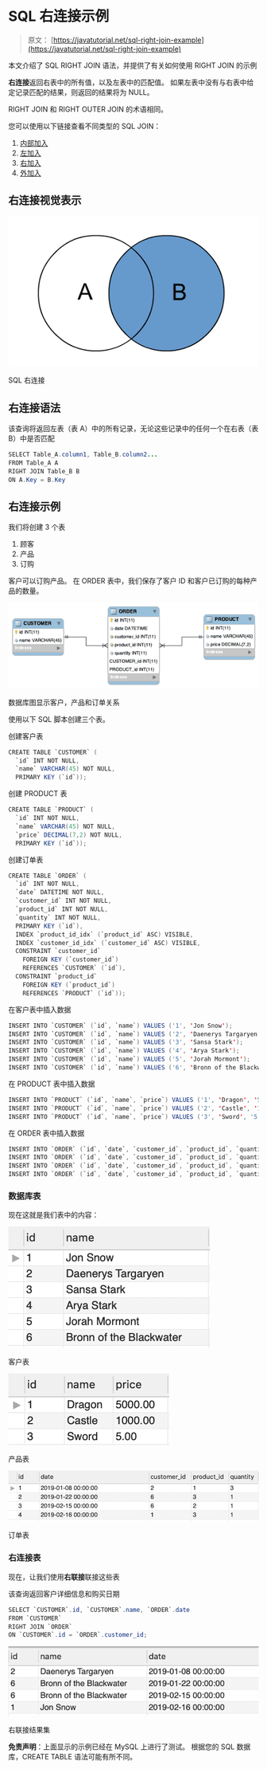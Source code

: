 # SQL 右连接示例

> 原文： [https://javatutorial.net/sql-right-join-example](https://javatutorial.net/sql-right-join-example)

本文介绍了 SQL RIGHT JOIN 语法，并提供了有关如何使用 RIGHT JOIN 的示例

**右连接**返回右表中的所有值，以及左表中的匹配值。 如果左表中没有与右表中给定记录匹配的结果，则返回的结果将为 NULL。

RIGHT JOIN 和 RIGHT OUTER JOIN 的术语相同。

您可以使用以下链接查看不同类型的 SQL JOIN：

1.  [内部加入](https://javatutorial.net/sql-inner-join-example)
2.  [左加入](https://javatutorial.net/sql-left-join-example)
3.  [右加入](https://javatutorial.net/sql-right-join-example)
4.  [外加入](https://javatutorial.net/sql-outer-join-example)

## 右连接视觉表示

![SQL right join](img/e3f482fa06f9a3e1302d6e10f28d6226.jpg)

SQL 右连接

## 右连接语法

该查询将返回左表（表 A）中的所有记录，无论这些记录中的任何一个在右表（表 B）中是否匹配

```java
SELECT Table_A.column1, Table_B.column2...
FROM Table_A A
RIGHT JOIN Table_B B
ON A.Key = B.Key
```

## 右连接示例

我们将创建 3 个表

1.  顾客
2.  产品
3.  订购

客户可以订购产品。 在 ORDER 表中，我们保存了客户 ID 和客户已订购的每种产品的数量。

![Database diagram showing customer, product and order relationship](img/a1a1a554bb3f3f126e9d3a7425b1541e.jpg)

数据库图显示客户，产品和订单关系

使用以下 SQL 脚本创建三个表。

创建客户表

```java
CREATE TABLE `CUSTOMER` (
  `id` INT NOT NULL,
  `name` VARCHAR(45) NOT NULL,
  PRIMARY KEY (`id`));
```

创建 PRODUCT 表

```java
CREATE TABLE `PRODUCT` (
  `id` INT NOT NULL,
  `name` VARCHAR(45) NOT NULL,
  `price` DECIMAL(7,2) NOT NULL,
  PRIMARY KEY (`id`));
```

创建订单表

```java
CREATE TABLE `ORDER` (
  `id` INT NOT NULL,
  `date` DATETIME NOT NULL,
  `customer_id` INT NOT NULL,
  `product_id` INT NOT NULL,
  `quantity` INT NOT NULL,
  PRIMARY KEY (`id`),
  INDEX `product_id_idx` (`product_id` ASC) VISIBLE,
  INDEX `customer_id_idx` (`customer_id` ASC) VISIBLE,
  CONSTRAINT `customer_id`
    FOREIGN KEY (`customer_id`)
    REFERENCES `CUSTOMER` (`id`),
  CONSTRAINT `product_id`
    FOREIGN KEY (`product_id`)
    REFERENCES `PRODUCT` (`id`));
```

在客户表中插入数据

```java
INSERT INTO `CUSTOMER` (`id`, `name`) VALUES ('1', 'Jon Snow');
INSERT INTO `CUSTOMER` (`id`, `name`) VALUES ('2', 'Daenerys Targaryen');
INSERT INTO `CUSTOMER` (`id`, `name`) VALUES ('3', 'Sansa Stark');
INSERT INTO `CUSTOMER` (`id`, `name`) VALUES ('4', 'Arya Stark');
INSERT INTO `CUSTOMER` (`id`, `name`) VALUES ('5', 'Jorah Mormont');
INSERT INTO `CUSTOMER` (`id`, `name`) VALUES ('6', 'Bronn of the Blackwater');

```

在 PRODUCT 表中插入数据

```java
INSERT INTO `PRODUCT` (`id`, `name`, `price`) VALUES ('1', 'Dragon', '5000');
INSERT INTO `PRODUCT` (`id`, `name`, `price`) VALUES ('2', 'Castle', '1000');
INSERT INTO `PRODUCT` (`id`, `name`, `price`) VALUES ('3', 'Sword', '5');
```

在 ORDER 表中插入数据

```java
INSERT INTO `ORDER` (`id`, `date`, `customer_id`, `product_id`, `quantity`) VALUES ('1', '2019-01-08 00:00:00', '2', '1', '3');
INSERT INTO `ORDER` (`id`, `date`, `customer_id`, `product_id`, `quantity`) VALUES ('2', '2019-01-22 00:00:00', '6', '3', '1');
INSERT INTO `ORDER` (`id`, `date`, `customer_id`, `product_id`, `quantity`) VALUES ('3', '2019-02-15 00:00:00', '6', '2', '1');
INSERT INTO `ORDER` (`id`, `date`, `customer_id`, `product_id`, `quantity`) VALUES ('4', '2019-02-16 00:00:00', '1', '3', '1');

```

### 数据库表

现在这就是我们表中的内容：

![CUSTOMER table](img/ebea7beffe1dca47b96f5454b94e5a3e.jpg)

客户表

![PRODUCT table](img/3c1c61c9736958b57eb414bc54e26cce.jpg)

产品表

![](img/c057cd3d63f31cad46fa8692f4be11dd.jpg)

订单表

### 右连接表

现在，让我们使用**右联接**联接这些表

该查询返回客户详细信息和购买日期

```java
SELECT `CUSTOMER`.id, `CUSTOMER`.name, `ORDER`.date
FROM `CUSTOMER`
RIGHT JOIN `ORDER` 
ON `CUSTOMER`.id = `ORDER`.customer_id;
```

![Right join result set](img/02f48aa85aff413462b6be2c0024cbb4.jpg)

右联接结果集

**免责声明**：上面显示的示例已经在 MySQL 上进行了测试。 根据您的 SQL 数据库，CREATE TABLE 语法可能有所不同。